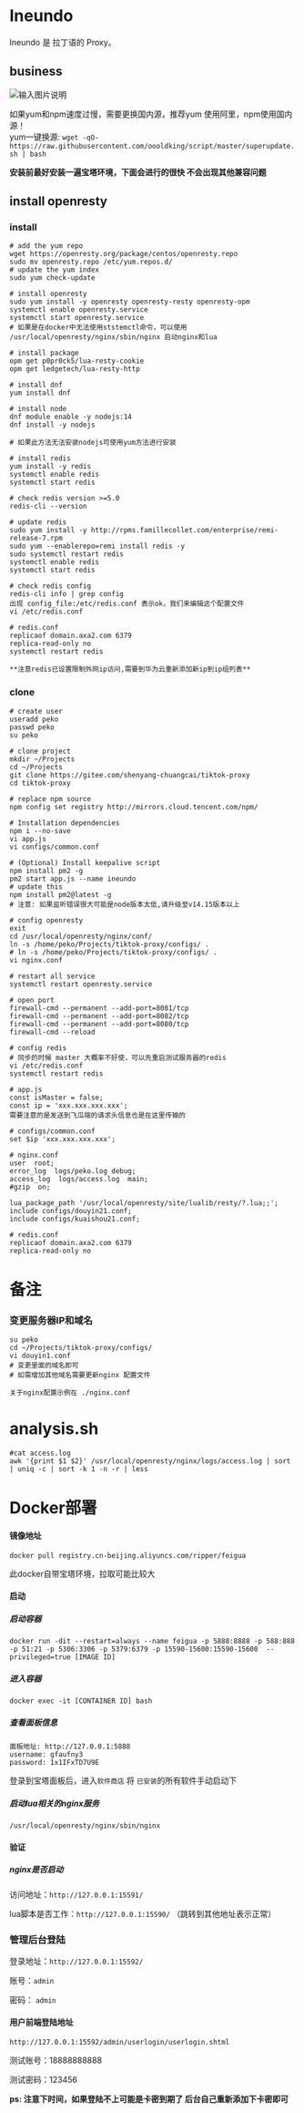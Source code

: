 # Ineundo

Ineundo 是 拉丁语的 Proxy。

## business

![输入图片说明](https://images.gitee.com/uploads/images/2021/0129/114957_6dabf050_4934895.png "sequence_diagram.png")

如果yum和npm速度过慢，需要更换国内源，推荐yum 使用阿里，npm使用国内源！  
yum一键换源: `wget -qO- https://raw.githubusercontent.com/oooldking/script/master/superupdate.sh | bash`

**安装前最好安装一遍宝塔环境，下面会进行的很快 不会出现其他兼容问题**

## install openresty

### install

```
# add the yum repo
wget https://openresty.org/package/centos/openresty.repo
sudo mv openresty.repo /etc/yum.repos.d/
# update the yum index
sudo yum check-update

# install openresty
sudo yum install -y openresty openresty-resty openresty-opm
systemctl enable openresty.service
systemctl start openresty.service
# 如果是在docker中无法使用ststemctl命令，可以使用 /usr/local/openresty/nginx/sbin/nginx 启动nginx和lua

# install package
opm get p0pr0ck5/lua-resty-cookie
opm get ledgetech/lua-resty-http

# install dnf
yum install dnf

# install node
dnf module enable -y nodejs:14
dnf install -y nodejs

# 如果此方法无法安装nodejs可使用yum方法进行安装

# install redis
yum install -y redis
systemctl enable redis
systemctl start redis

# check redis version >=5.0
redis-cli --version

# update redis
sudo yum install -y http://rpms.famillecollet.com/enterprise/remi-release-7.rpm
sudo yum --enablerepo=remi install redis -y
sudo systemctl restart redis
systemctl enable redis
systemctl start redis

# check redis config
redis-cli info | grep config 
出现 config_file:/etc/redis.conf 表示ok，我们来编辑这个配置文件
vi /etc/redis.conf

# redis.conf
replicaof domain.axa2.com 6379
replica-read-only no
systemctl restart redis

**注意redis已设置限制外网ip访问,需要到华为云重新添加新ip到ip组列表**

```

### clone

```
# create user
useradd peko
passwd peko
su peko

# clone project
mkdir ~/Projects
cd ~/Projects
git clone https://gitee.com/shenyang-chuangcai/tiktok-proxy
cd tiktok-proxy

# replace npm source
npm config set registry http://mirrors.cloud.tencent.com/npm/

# Installation dependencies
npm i --no-save
vi app.js
vi configs/common.conf

# (Optional) Install keepalive script
npm install pm2 -g
pm2 start app.js --name ineundo
# update this
npm install pm2@latest -g
# 注意: 如果监听错误很大可能是node版本太低,请升级至v14.15版本以上

# config openresty
exit
cd /usr/local/openresty/nginx/conf/
ln -s /home/peko/Projects/tiktok-proxy/configs/ .
# ln -s /home/peko/Projects/tiktok-proxy/configs/ .
vi nginx.conf

# restart all service
systemctl restart openresty.service

# open port
firewall-cmd --permanent --add-port=8081/tcp
firewall-cmd --permanent --add-port=8082/tcp
firewall-cmd --permanent --add-port=8080/tcp
firewall-cmd --reload

# config redis
# 同步的时候 master 大概率不好使，可以先重启测试服务器的redis
vi /etc/redis.conf
systemctl restart redis
```

```
# app.js
const isMaster = false;
const ip = 'xxx.xxx.xxx.xxx';
需要注意的是发送到飞瓜端的请求头信息也是在这里传输的
```

```
# configs/common.conf
set $ip 'xxx.xxx.xxx.xxx';
```

```
# nginx.conf
user  root;
error_log  logs/peko.log debug;
access_log  logs/access.log  main;
#gzip  on;

lua_package_path '/usr/local/openresty/site/lualib/resty/?.lua;;';
include configs/douyin21.conf;
include configs/kuaishou21.conf;

```

```
# redis.conf
replicaof domain.axa2.com 6379
replica-read-only no
```

# 备注
### 变更服务器IP和域名
```
su peko
cd ~/Projects/tiktok-proxy/configs/
vi douyin1.conf
# 变更里面的域名即可
# 如需增加其他域名需要更新nginx 配置文件
```

```
关于nginx配置示例在 ./nginx.conf 
```

# analysis.sh
```
#cat access.log
awk '{print $1 $2}' /usr/local/openresty/nginx/logs/access.log | sort | uniq -c | sort -k 1 -n -r | less
```

# Docker部署

#### 镜像地址

`docker pull registry.cn-beijing.aliyuncs.com/ripper/feigua`  

此docker自带宝塔环境，拉取可能比较大

#### 启动

##### 启动容器

```shell
docker run -dit --restart=always --name feigua -p 5888:8888 -p 588:888 -p 51:21 -p 5306:3306 -p 5379:6379 -p 15590-15600:15590-15600  --privileged=true [IMAGE ID]
```

##### 进入容器

```shell
docker exec -it [CONTAINER ID] bash
```

##### 查看面板信息

```
面板地址: http://127.0.0.1:5888
username: gfaufny3
password: 1x1IFxTD7U9E
```

登录到宝塔面板后，进入`软件商店` 将 `已安装`的所有软件手动启动下

##### 启动lua相关的nginx服务

```
/usr/local/openresty/nginx/sbin/nginx
```

#### 验证

##### nginx是否启动

访问地址：`http://127.0.0.1:15591/`  

lua脚本是否工作：`http://127.0.0.1:15590/` （跳转到其他地址表示正常）  

### 管理后台登陆

登录地址：`http://127.0.0.1:15592/`  

账号：`admin`  

密码： `admin` 



#### 用户前端登陆地址

`http://127.0.0.1:15592/admin/userlogin/userlogin.shtml`  

测试账号：18888888888  

测试密码：123456  

**ps: 注意下时间，如果登陆不上可能是卡密到期了  后台自己重新添加下卡密即可**



